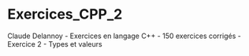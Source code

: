 # Exercices_CPP_2
Claude Delannoy - Exercices en langage C++ - 150 exercices corrigés - Exercice 2 - Types et valeurs
